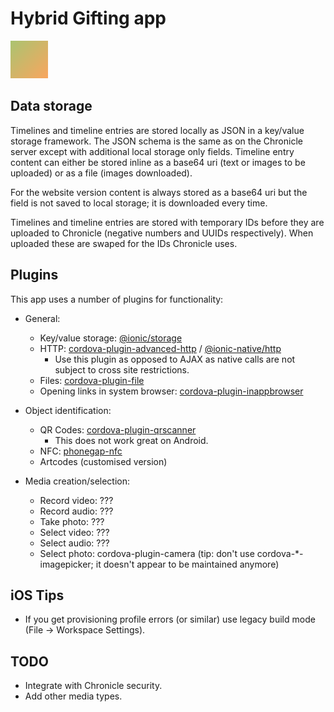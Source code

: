 # Hybrid Gifting app

![alt text](https://github.com/horizon-institute/hybrid-gifting/raw/master/hGiftApp/resources/ios/icon/icon-60.png "Icon")

## Data storage

Timelines and timeline entries are stored locally as JSON in a key/value storage framework.
The JSON schema is the same as on the Chronicle server except with additional local storage only fields. 
Timeline entry content can either be stored inline as a base64 uri (text or images to be uploaded) or as a file (images downloaded).

For the website version content is always stored as a base64 uri but the field is not saved to local storage; it is downloaded every time.

Timelines and timeline entries are stored with temporary IDs before they are uploaded to Chronicle (negative numbers and UUIDs respectively). When uploaded these are swaped for the IDs Chronicle uses.

## Plugins

This app uses a number of plugins for functionality:

 - General:
   - Key/value storage: [@ionic/storage](https://ionicframework.com/docs/storage/)
   - HTTP: [cordova-plugin-advanced-http](https://github.com/silkimen/cordova-plugin-advanced-http) / [@ionic-native/http](https://ionicframework.com/docs/native/http/)
     - Use this plugin as opposed to AJAX as native calls are not subject to cross site restrictions.
   - Files: [cordova-plugin-file](https://github.com/apache/cordova-plugin-file)
   - Opening links in system browser: [cordova-plugin-inappbrowser](https://github.com/apache/cordova-plugin-inappbrowser)

 - Object identification:
   - QR Codes: [cordova-plugin-qrscanner](https://github.com/bitpay/cordova-plugin-qrscanner)
     - This does not work great on Android.
   - NFC: [phonegap-nfc](https://github.com/chariotsolutions/phonegap-nfc)
   - Artcodes (customised version)
   
 - Media creation/selection:
   - Record video: ???
   - Record audio: ???
   - Take photo: ???
   - Select video: ???
   - Select audio: ???
   - Select photo: cordova-plugin-camera (tip: don't use cordova-*-imagepicker; it doesn't appear to be maintained anymore)

## iOS Tips

- If you get provisioning profile errors (or similar) use legacy build mode (File -> Workspace Settings).

## TODO

- Integrate with Chronicle security.
- Add other media types.

